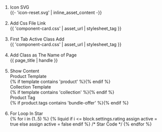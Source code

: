 <ol>
  <li>
    Icon SVG <br>
    {{- 'icon-reset.svg' | inline_asset_content -}}
  </li>
  <br>
  <li>
    Add Css File Link <br>
    {{ 'component-card.css' | asset_url | stylesheet_tag }}
  </li>
  <br>
  <li>
    First Tab Active Class Add <br>
    {{ 'component-card.css' | asset_url | stylesheet_tag }}
  </li>
  <br>
  <li>
    Add Class as The Name of Page <br>
    {{ page_title | handle }}
  </li>
  <br>
  <li>
    Show Content <br>
    Product Template <br> {% if template contains 'product' %}{% endif %} <br>
    Collection Template <br> {% if template contains 'collection' %}{% endif %} <br>
    Product Tag <br> {% if product.tags contains 'bundle-offer' %}{% endif %}
  </li>
  <br>
  <li>
    For Loop In Star <br>
    {% for i in (1..5) %}
      {% liquid
        if i <= block.settings.rating
          assign active = true
        else
          assign active = false
        endif
      %}
      /* Star Code */
    {% endfor %}
  </li>
</ol>


